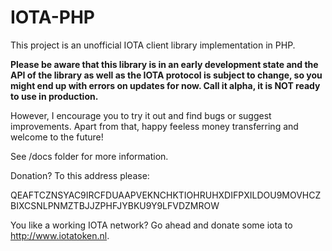 # IOTA-PHP

This project is an unofficial IOTA client library implementation in PHP.

**Please be aware that this library is in an early development state and the API 
of the library as well as the IOTA protocol is subject to change, so you might 
end up with errors on updates for now. Call it alpha, it is NOT ready to use in 
production.**

However, I encourage you to try it out and find bugs or suggest improvements. 
Apart from that, happy feeless money transferring and welcome to the future!

See /docs folder for more information.

Donation? To this address please:

QEAFTCZNSYAC9IRCFDUAAPVEKNCHKTIOHRUHXDIFPXILDOU9MOVHCZBIXCSNLPNMZTBJJZPHFJYBKU9Y9LFVDZMROW

You like a working IOTA network? Go ahead and donate some iota to http://www.iotatoken.nl.
